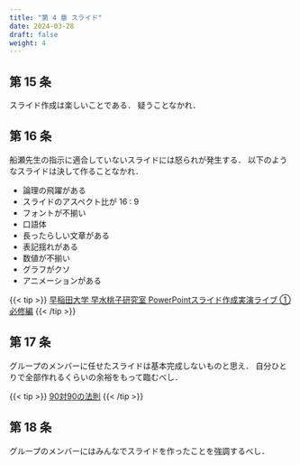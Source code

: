 ```yaml
---
title: "第 4 章 スライド"
date: 2024-03-28
draft: false
weight: 4
---
```


## 第 15 条

スライド作成は楽しいことである．
疑うことなかれ．

## 第 16 条

船瀬先生の指示に適合していないスライドには怒られが発生する．
以下のようなスライドは決して作ることなかれ．

- 論理の飛躍がある
- スライドのアスペクト比が 16 : 9
- フォントが不揃い
- 口語体
- 長ったらしい文章がある
- 表記揺れがある
- 数値が不揃い
- グラフがクソ
- アニメーションがある

{{< tip >}}
[早稲田大学 早水桃子研究室 PowerPointスライド作成実演ライブ ①必修編](https://www.youtube.com/watch?v=zMp3BrIakOY&feature=youtu.be)
{{< /tip >}}

## 第 17 条

グループのメンバーに任せたスライドは基本完成しないものと思え．
自分ひとりで全部作れるくらいの余裕をもって臨むべし．

{{< tip >}}
[90対90の法則](https://ja.wikipedia.org/wiki/90%E5%AF%BE90%E3%81%AE%E6%B3%95%E5%89%87)
{{< /tip >}}

## 第 18 条

グループのメンバーにはみんなでスライドを作ったことを強調するべし．
